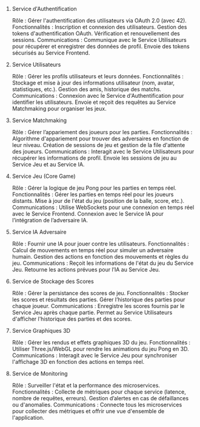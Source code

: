 1. Service d'Authentification

    Rôle : Gérer l'authentification des utilisateurs via OAuth 2.0 (avec 42).
    Fonctionnalités :
        Inscription et connexion des utilisateurs.
        Gestion des tokens d'authentification OAuth.
        Vérification et renouvellement des sessions.
    Communications :
        Communique avec le Service Utilisateurs pour récupérer et enregistrer des données de profil.
        Envoie des tokens sécurisés au Service Frontend.

2. Service Utilisateurs

    Rôle : Gérer les profils utilisateurs et leurs données.
    Fonctionnalités :
        Stockage et mise à jour des informations utilisateur (nom, avatar, statistiques, etc.).
        Gestion des amis, historique des matchs.
    Communications :
        Connexion avec le Service d'Authentification pour identifier les utilisateurs.
        Envoie et reçoit des requêtes au Service Matchmaking pour organiser les jeux.

3. Service Matchmaking

    Rôle : Gérer l’appariement des joueurs pour les parties.
    Fonctionnalités :
        Algorithme d'appariement pour trouver des adversaires en fonction de leur niveau.
        Création de sessions de jeu et gestion de la file d'attente des joueurs.
    Communications :
        Interagit avec le Service Utilisateurs pour récupérer les informations de profil.
        Envoie les sessions de jeu au Service Jeu et au Service IA.

4. Service Jeu (Core Game)

    Rôle : Gérer la logique de jeu Pong pour les parties en temps réel.
    Fonctionnalités :
        Gérer les parties en temps réel pour les joueurs distants.
        Mise à jour de l'état du jeu (position de la balle, score, etc.).
    Communications :
        Utilise WebSockets pour une connexion en temps réel avec le Service Frontend.
        Connexion avec le Service IA pour l’intégration de l’adversaire IA.

5. Service IA Adversaire

    Rôle : Fournir une IA pour jouer contre les utilisateurs.
    Fonctionnalités :
        Calcul de mouvements en temps réel pour simuler un adversaire humain.
        Gestion des actions en fonction des mouvements et règles du jeu.
    Communications :
        Reçoit les informations de l'état du jeu du Service Jeu.
        Retourne les actions prévues pour l’IA au Service Jeu.

6. Service de Stockage des Scores

    Rôle : Gérer la persistance des scores de jeu.
    Fonctionnalités :
        Stocker les scores et résultats des parties.
        Gérer l’historique des parties pour chaque joueur.
    Communications :
        Enregistre les scores fournis par le Service Jeu après chaque partie.
        Permet au Service Utilisateurs d'afficher l'historique des parties et des scores.

7. Service Graphiques 3D

    Rôle : Gérer les rendus et effets graphiques 3D du jeu.
    Fonctionnalités :
        Utiliser Three.js/WebGL pour rendre les animations du jeu Pong en 3D.
    Communications :
        Interagit avec le Service Jeu pour synchroniser l'affichage 3D en fonction des actions en temps réel.

8. Service de Monitoring

    Rôle : Surveiller l'état et la performance des microservices.
    Fonctionnalités :
        Collecte de métriques pour chaque service (latence, nombre de requêtes, erreurs).
        Gestion d’alertes en cas de défaillances ou d'anomalies.
    Communications :
        Connecte tous les microservices pour collecter des métriques et offrir une vue d'ensemble de l'application.
